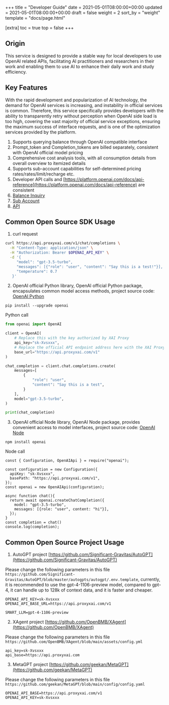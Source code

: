 +++
title = "Developer Guide"
date = 2021-05-01T08:00:00+00:00
updated = 2021-05-01T08:00:00+00:00
draft = false
weight = 2
sort_by = "weight"
template = "docs/page.html"

[extra]
toc = true
top = false
+++

## Origin

This service is designed to provide a stable way for local developers to use OpenAI related APIs, facilitating AI practitioners and researchers in their work and enabling them to use AI to enhance their daily work and study efficiency.

## Key Features

With the rapid development and popularization of AI technology, the demand for OpenAI services is increasing, and instability in official services is common. Therefore, this service specifically provides developers with the ability to transparently retry without perception when OpenAI side load is too high, covering the vast majority of official service exceptions, ensuring the maximum success of interface requests, and is one of the optimization services provided by the platform.

1. Supports querying balance through OpenAI compatible interface
2. Prompt_token and Completion_tokens are billed separately, consistent with OpenAI official model pricing
3. Comprehensive cost analysis tools, with all consumption details from overall overview to itemized details
4. Supports sub-account capabilities for self-determined pricing rates/rates/limit/recharge etc.
5. Developer API calls and [https://platform.openai.com/docs/api-reference](https://platform.openai.com/docs/api-reference) are consistent
6. [Balance Inquiry](https://usage.proxyxai.com)
7. [Sub Account](https://sub.proxyxai.com)
8. [API](https://api.proxyxai.com)

## Common Open Source SDK Usage

1. curl request

```bash
curl https://api.proxyxai.com/v1/chat/completions \
  -H "Content-Type: application/json" \
  -H "Authorization: Bearer $OPENAI_API_KEY" \
  -d '{
     "model": "gpt-3.5-turbo",
     "messages": [{"role": "user", "content": "Say this is a test!"}],
     "temperature": 0.7
   }'
```

2. OpenAI official Python library, OpenAI official Python package, encapsulates common model access methods, project source code: [OpenAI Python](https://github.com/openai/openai-python)

```
pip install --upgrade openai
```

Python call
```python
from openai import OpenAI

client = OpenAI(
    # Replace this with the key authorized by XAI Proxy
    api_key="sk-Xvsxxx",
    # Replace the official API endpoint address here with the XAI Proxy API endpoint address
    base_url="https://api.proxyxai.com/v1"
)

chat_completion = client.chat.completions.create(
    messages=[
        {
            "role": "user",
            "content": "Say this is a test",
        }
    ],
    model="gpt-3.5-turbo",
)

print(chat_completion)
```

3. OpenAI official Node library, OpenAI Node package, provides convenient access to model interfaces, project source code: [OpenAI Node](https://github.com/openai/openai-node)

```
npm install openai
```

Node call
```Nodejs
const { Configuration, OpenAIApi } = require("openai");

const configuration = new Configuration({
  apiKey: "sk-Xvsxxx",
  basePath: "https://api.proxyxai.com/v1",
});
const openai = new OpenAIApi(configuration);

async function chat(){
  return await openai.createChatCompletion({
    model: "gpt-3.5-turbo",
    messages: [{role: "user", content: "hi"}],
  });
}
const completion = chat()
console.log(completion);
```

## Common Open Source Project Usage

1. AutoGPT project [https://github.com/Significant-Gravitas/AutoGPT](https://github.com/Significant-Gravitas/AutoGPT)

Please change the following parameters in this file `https://github.com/Significant-Gravitas/AutoGPT/blob/master/autogpts/autogpt/.env.template`, currently, it is recommended to use the gpt-4-1106-preview model, compared to gpt-4, it can handle up to 128k of context data, and it is faster and cheaper.

```
OPENAI_API_KEY=sk-Xvsxxx
OPENAI_API_BASE_URL=https://api.proxyxai.com/v1

SMART_LLM=gpt-4-1106-preview
```

2. XAgent project [https://github.com/OpenBMB/XAgent](https://github.com/OpenBMB/XAgent)

Please change the following parameters in this file `https://github.com/OpenBMB/XAgent/blob/main/assets/config.yml`

```
api_key=sk-Xvsxxx
api_base=https://api.proxyxai.com
```

3. MetaGPT project [https://github.com/geekan/MetaGPT](https://github.com/geekan/MetaGPT)

Please change the following parameters in this file `https://github.com/geekan/MetaGPT/blob/main/config/config.yaml`

```
OPENAI_API_BASE=https://api.proxyxai.com/v1
OPENAI_API_KEY=sk-Xvsxxx
```
